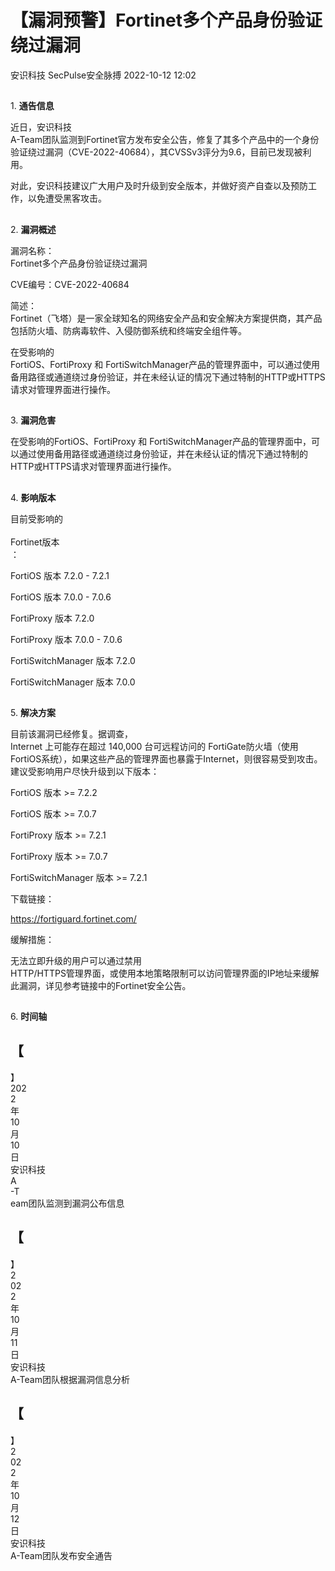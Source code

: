 #  【漏洞预警】Fortinet多个产品身份验证绕过漏洞   
安识科技  SecPulse安全脉搏   2022-10-12 12:02  
  
##   
  
1. **通告信息**  
  
  
  
近日，安识科技  
A-Team团队监测到Fortinet官方发布安全公告，修复了其多个产品中的一个身份验证绕过漏洞（CVE-2022-40684），其CVSSv3评分为9.6，目前已发现被利用。  
  
对此，安识科技建议广大用户及时升级到安全版本，并做好资产自查以及预防工作，以免遭受黑客攻击。  
##   
  
2. **漏洞概述**  
  
  
  
漏洞名称：  
Fortinet多个产品身份验证绕过漏洞  
  
CVE编号：CVE-2022-40684  
  
简述：  
Fortinet（飞塔）是一家全球知名的网络安全产品和安全解决方案提供商，其产品包括防火墙、防病毒软件、入侵防御系统和终端安全组件等。  
  
在受影响的  
FortiOS、FortiProxy 和 FortiSwitchManager产品的管理界面中，可以通过使用备用路径或通道绕过身份验证，并在未经认证的情况下通过特制的HTTP或HTTPS请求对管理界面进行操作。  
##   
  
3. **漏洞危害**  
  
  
  
在受影响的FortiOS、FortiProxy 和 FortiSwitchManager产品的管理界面中，可以通过使用备用路径或通道绕过身份验证，并在未经认证的情况下通过特制的HTTP或HTTPS请求对管理界面进行操作。  
##   
  
4. **影响版本**  
  
  
  
目前受影响的  
   
Fortinet版本  
：  
  
FortiOS 版本 7.2.0 - 7.2.1  
  
FortiOS 版本 7.0.0 - 7.0.6  
  
FortiProxy 版本 7.2.0  
  
FortiProxy 版本 7.0.0 - 7.0.6  
  
FortiSwitchManager 版本 7.2.0  
  
FortiSwitchManager 版本 7.0.0  
##   
  
5. **解决方案**  
  
  
  
目前该漏洞已经修复。据调查，  
Internet 上可能存在超过 140,000 台可远程访问的 FortiGate防火墙（使用FortiOS系统），如果这些产品的管理界面也暴露于Internet，则很容易受到攻击。建议受影响用户尽快升级到以下版本：  
  
FortiOS 版本 >= 7.2.2  
  
FortiOS 版本 >= 7.0.7  
  
FortiProxy 版本 >= 7.2.1  
  
FortiProxy 版本 >= 7.0.7  
  
FortiSwitchManager 版本 >= 7.2.1  
  
下载链接：  
  
https://fortiguard.fortinet.com/  
  
缓解措施：  
  
无法立即升级的用户可以通过禁用  
HTTP/HTTPS管理界面，或使用本地策略限制可以访问管理界面的IP地址来缓解此漏洞，详见参考链接中的Fortinet安全公告。  
##   
  
6. **时间轴**  
  
  
  
【  
-  
】  
202  
2  
年  
10  
月  
10  
日   
安识科技  
A  
-T  
eam团队监测到漏洞公布信息  
  
【  
-  
】  
2  
02  
2  
年  
10  
月  
11  
日   
安识科技  
A-Team团队根据漏洞信息分析  
  
【  
-  
】  
2  
02  
2  
年  
10  
月  
12  
日   
安识科技  
A-Team团队发布安全通告  
  
  
